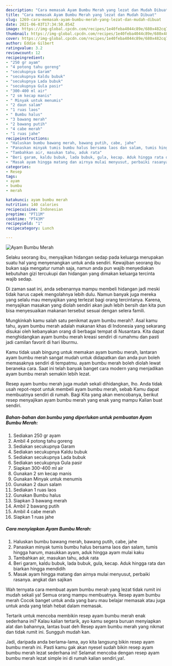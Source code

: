 ```yaml
---
description: "Cara memasak Ayam Bumbu Merah yang lezat dan Mudah Dibuat"
title: "Cara memasak Ayam Bumbu Merah yang lezat dan Mudah Dibuat"
slug: 1269-cara-memasak-ayam-bumbu-merah-yang-lezat-dan-mudah-dibuat
date: 2021-06-03T17:34:50.854Z
image: https://img-global.cpcdn.com/recipes/1e40feba4044c89e/680x482cq70/ayam-bumbu-merah-foto-resep-utama.jpg
thumbnail: https://img-global.cpcdn.com/recipes/1e40feba4044c89e/680x482cq70/ayam-bumbu-merah-foto-resep-utama.jpg
cover: https://img-global.cpcdn.com/recipes/1e40feba4044c89e/680x482cq70/ayam-bumbu-merah-foto-resep-utama.jpg
author: Eddie Gilbert
ratingvalue: 3.2
reviewcount: 12
recipeingredient:
- "250 gr ayam"
- "4 potong tahu goreng"
- "secukupnya Garam"
- "secukupnya Kaldu bubuk"
- "secukupnya Lada bubuk"
- "secukupnya Gula pasir"
- "300-400 ml air"
- "2 sm kecap manis"
- " Minyak untuk menumis"
- "2 daun salam"
- "1 ruas laos"
- " Bumbu halus"
- "3 bawang merah"
- "2 bawang putih"
- "4 cabe merah"
- "1 ruas jahe"
recipeinstructions:
- "Haluskan bumbu bawang merah, bawang putih, cabe, jahe"
- "Panaskan minyak tumis bumbu halus bersama laos dan salam, tumis hingga harum, masukkan ayam, aduk hingga ayam mulai kaku"
- "Tambahkan air, masukan tahu, aduk rata"
- "Beri garam, kaldu bubuk, lada bubuk, gula, kecap. Aduk hingga rata dan biarkan hingga mendidih"
- "Masak ayam hingga matang dan airnya mulai menyusut, perbaiki rasanya. angkat dan sajikan"
categories:
- Resep
tags:
- ayam
- bumbu
- merah

katakunci: ayam bumbu merah 
nutrition: 140 calories
recipecuisine: Indonesian
preptime: "PT11M"
cooktime: "PT43M"
recipeyield: "1"
recipecategory: Lunch

---
```



![Ayam Bumbu Merah](https://img-global.cpcdn.com/recipes/1e40feba4044c89e/680x482cq70/ayam-bumbu-merah-foto-resep-utama.jpg)

Selaku seorang ibu, menyajikan hidangan sedap pada keluarga merupakan suatu hal yang menyenangkan untuk anda sendiri. Kewajiban seorang ibu bukan saja mengatur rumah saja, namun anda pun wajib menyediakan kebutuhan gizi tercukupi dan hidangan yang dimakan keluarga tercinta wajib sedap.

Di zaman  saat ini, anda sebenarnya mampu membeli hidangan jadi meski tidak harus capek mengolahnya lebih dulu. Namun banyak juga mereka yang selalu mau menyajikan yang terlezat bagi orang tercintanya. Karena, menyajikan masakan yang diolah sendiri akan jauh lebih bersih dan kita pun bisa menyesuaikan makanan tersebut sesuai dengan selera famili. 



Mungkinkah kamu salah satu penikmat ayam bumbu merah?. Asal kamu tahu, ayam bumbu merah adalah makanan khas di Indonesia yang sekarang disukai oleh kebanyakan orang di berbagai tempat di Nusantara. Kita dapat menghidangkan ayam bumbu merah kreasi sendiri di rumahmu dan pasti jadi camilan favorit di hari liburmu.

Kamu tidak usah bingung untuk memakan ayam bumbu merah, lantaran ayam bumbu merah sangat mudah untuk didapatkan dan anda pun boleh memasaknya sendiri di tempatmu. ayam bumbu merah boleh diolah lewat beraneka cara. Saat ini telah banyak banget cara modern yang menjadikan ayam bumbu merah semakin lebih lezat.

Resep ayam bumbu merah juga mudah sekali dihidangkan, lho. Anda tidak usah repot-repot untuk membeli ayam bumbu merah, sebab Kamu dapat membuatnya sendiri di rumah. Bagi Kita yang akan mencobanya, berikut resep menyajikan ayam bumbu merah yang enak yang mampu Kalian buat sendiri.

<!--inarticleads1-->

##### Bahan-bahan dan bumbu yang diperlukan untuk pembuatan Ayam Bumbu Merah:

1. Sediakan 250 gr ayam
1. Ambil 4 potong tahu goreng
1. Sediakan secukupnya Garam
1. Sediakan secukupnya Kaldu bubuk
1. Sediakan secukupnya Lada bubuk
1. Sediakan secukupnya Gula pasir
1. Siapkan 300-400 ml air
1. Gunakan 2 sm kecap manis
1. Gunakan  Minyak untuk menumis
1. Gunakan 2 daun salam
1. Sediakan 1 ruas laos
1. Gunakan  Bumbu halus
1. Siapkan 3 bawang merah
1. Ambil 2 bawang putih
1. Ambil 4 cabe merah
1. Siapkan 1 ruas jahe




<!--inarticleads2-->

##### Cara menyiapkan Ayam Bumbu Merah:

1. Haluskan bumbu bawang merah, bawang putih, cabe, jahe
1. Panaskan minyak tumis bumbu halus bersama laos dan salam, tumis hingga harum, masukkan ayam, aduk hingga ayam mulai kaku
1. Tambahkan air, masukan tahu, aduk rata
1. Beri garam, kaldu bubuk, lada bubuk, gula, kecap. Aduk hingga rata dan biarkan hingga mendidih
1. Masak ayam hingga matang dan airnya mulai menyusut, perbaiki rasanya. angkat dan sajikan




Wah ternyata cara membuat ayam bumbu merah yang lezat tidak rumit ini mudah sekali ya! Semua orang mampu membuatnya. Resep ayam bumbu merah Cocok banget untuk anda yang baru mau belajar memasak atau juga untuk anda yang telah hebat dalam memasak.

Tertarik untuk mencoba membikin resep ayam bumbu merah enak sederhana ini? Kalau kalian tertarik, ayo kamu segera buruan menyiapkan alat dan bahannya, lantas buat deh Resep ayam bumbu merah yang nikmat dan tidak rumit ini. Sungguh mudah kan. 

Jadi, daripada anda berlama-lama, ayo kita langsung bikin resep ayam bumbu merah ini. Pasti kamu gak akan nyesel sudah bikin resep ayam bumbu merah lezat sederhana ini! Selamat mencoba dengan resep ayam bumbu merah lezat simple ini di rumah kalian sendiri,ya!.

